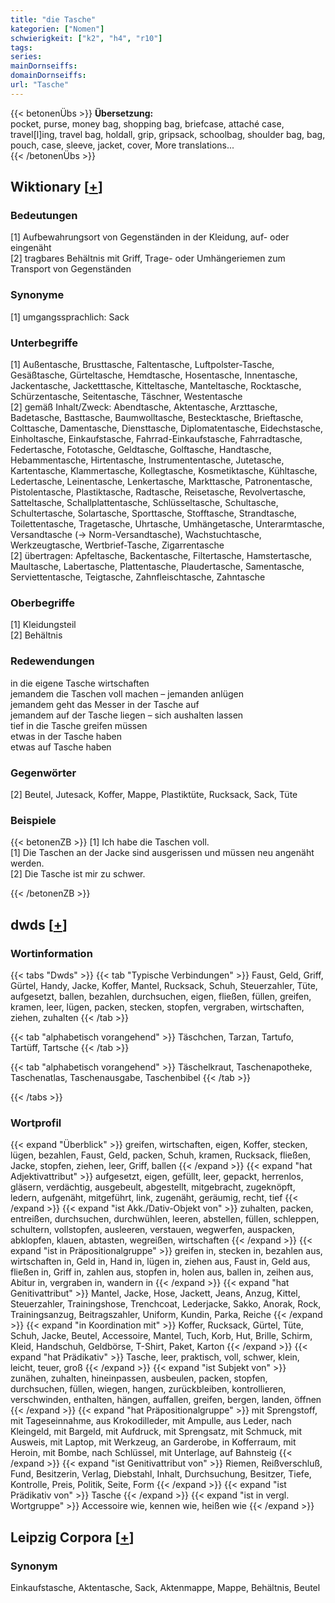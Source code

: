 ```yaml
---
title: "die Tasche"
kategorien: ["Nomen"]
schwierigkeit: ["k2", "h4", "r10"]
tags:
series:
mainDornseiffs:
domainDornseiffs:
url: "Tasche"
---
```


{{< betonenÜbs >}}
**Übersetzung:**  
pocket, purse, money bag, shopping bag, briefcase, attaché case, travel[l]ing, travel bag, holdall, grip, gripsack, schoolbag, shoulder bag, bag, pouch, case, sleeve, jacket, cover, More translations...  
{{< /betonenÜbs >}}

## Wiktionary [[+](https://de.wiktionary.org/wiki/Tasche)]

### Bedeutungen
[1] Aufbewahrungsort von Gegenständen in der Kleidung, auf- oder eingenäht  
[2] tragbares Behältnis mit Griff, Trage- oder Umhängeriemen zum Transport von Gegenständen  

### Synonyme
[1] umgangssprachlich: Sack  

### Unterbegriffe
[1] Außentasche, Brusttasche, Faltentasche, Luftpolster-Tasche, Gesäßtasche, Gürteltasche, Hemdtasche, Hosentasche, Innentasche, Jackentasche, Jacketttasche, Kitteltasche, Manteltasche, Rocktasche, Schürzentasche, Seitentasche, Täschner, Westentasche  
[2] gemäß Inhalt/Zweck: Abendtasche, Aktentasche, Arzttasche, Badetasche, Basttasche, Baumwolltasche, Bestecktasche, Brieftasche, Colttasche, Damentasche, Diensttasche, Diplomatentasche, Eidechstasche, Einholtasche, Einkaufstasche, Fahrrad-Einkaufstasche, Fahrradtasche, Federtasche, Fototasche, Geldtasche, Golftasche, Handtasche, Hebammentasche, Hirtentasche, Instrumententasche, Jutetasche, Kartentasche, Klammertasche, Kollegtasche, Kosmetiktasche, Kühltasche, Ledertasche, Leinentasche, Lenkertasche, Markttasche, Patronentasche, Pistolentasche, Plastiktasche, Radtasche, Reisetasche, Revolvertasche, Satteltasche, Schallplattentasche, Schlüsseltasche, Schultasche, Schultertasche, Solartasche, Sporttasche, Stofftasche, Strandtasche, Toilettentasche, Tragetasche, Uhrtasche, Umhängetasche, Unterarmtasche, Versandtasche (→ Norm-Versandtasche), Wachstuchtasche, Werkzeugtasche, Wertbrief-Tasche, Zigarrentasche  
[2] übertragen: Apfeltasche, Backentasche, Filtertasche, Hamstertasche, Maultasche, Labertasche, Plattentasche, Plaudertasche, Samentasche, Serviettentasche, Teigtasche, Zahnfleischtasche, Zahntasche  

### Oberbegriffe
[1] Kleidungsteil  
[2] Behältnis  

### Redewendungen
in die eigene Tasche wirtschaften  
jemandem die Taschen voll machen – jemanden anlügen  
jemandem geht das Messer in der Tasche auf  
jemandem auf der Tasche liegen – sich aushalten lassen  
tief in die Tasche greifen müssen  
etwas in der Tasche haben  
etwas auf Tasche haben  

### Gegenwörter
[2] Beutel, Jutesack, Koffer, Mappe, Plastiktüte, Rucksack, Sack, Tüte  

### Beispiele
{{< betonenZB >}}
[1] Ich habe die Taschen voll.  
[1] Die Taschen an der Jacke sind ausgerissen und müssen neu angenäht werden.  
[2] Die Tasche ist mir zu schwer.  

{{< /betonenZB >}}


## dwds [[+](https://www.dwds.de/wb/Tasche)]

### Wortinformation
{{< tabs "Dwds" >}}
{{< tab "Typische Verbindungen" >}}
Faust, Geld, Griff, Gürtel, Handy, Jacke, Koffer, Mantel, Rucksack, Schuh, Steuerzahler, Tüte, aufgesetzt, ballen, bezahlen, durchsuchen, eigen, fließen, füllen, greifen, kramen, leer, lügen, packen, stecken, stopfen, vergraben, wirtschaften, ziehen, zuhalten
{{< /tab >}}

{{< tab "alphabetisch vorangehend" >}}
Täschchen, Tarzan, Tartufo, Tartüff, Tartsche
{{< /tab >}}

{{< tab "alphabetisch vorangehend" >}}
Täschelkraut, Taschenapotheke, Taschenatlas, Taschenausgabe, Taschenbibel
{{< /tab >}}

{{< /tabs >}}

### Wortprofil
{{< expand "Überblick" >}} greifen, wirtschaften, eigen, Koffer, stecken, lügen, bezahlen, Faust, Geld, packen, Schuh, kramen, Rucksack, fließen, Jacke, stopfen, ziehen, leer, Griff, ballen {{< /expand >}}
{{< expand "hat Adjektivattribut" >}} aufgesetzt, eigen, gefüllt, leer, gepackt, herrenlos, gläsern, verdächtig, ausgebeult, abgestellt, mitgebracht, zugeknöpft, ledern, aufgenäht, mitgeführt, link, zugenäht, geräumig, recht, tief {{< /expand >}}
{{< expand "ist Akk./Dativ-Objekt von" >}} zuhalten, packen, entreißen, durchsuchen, durchwühlen, leeren, abstellen, füllen, schleppen, schultern, vollstopfen, ausleeren, verstauen, wegwerfen, auspacken, abklopfen, klauen, abtasten, wegreißen, wirtschaften {{< /expand >}}
{{< expand "ist in Präpositionalgruppe" >}} greifen in, stecken in, bezahlen aus, wirtschaften in, Geld in, Hand in, lügen in, ziehen aus, Faust in, Geld aus, fließen in, Griff in, zahlen aus, stopfen in, holen aus, ballen in, zeihen aus, Abitur in, vergraben in, wandern in {{< /expand >}}
{{< expand "hat Genitivattribut" >}} Mantel, Jacke, Hose, Jackett, Jeans, Anzug, Kittel, Steuerzahler, Trainingshose, Trenchcoat, Lederjacke, Sakko, Anorak, Rock, Trainingsanzug, Beitragszahler, Uniform, Kundin, Parka, Reiche {{< /expand >}}
{{< expand "in Koordination mit" >}} Koffer, Rucksack, Gürtel, Tüte, Schuh, Jacke, Beutel, Accessoire, Mantel, Tuch, Korb, Hut, Brille, Schirm, Kleid, Handschuh, Geldbörse, T-Shirt, Paket, Karton {{< /expand >}}
{{< expand "hat Prädikativ" >}} Tasche, leer, praktisch, voll, schwer, klein, leicht, teuer, groß {{< /expand >}}
{{< expand "ist Subjekt von" >}} zunähen, zuhalten, hineinpassen, ausbeulen, packen, stopfen, durchsuchen, füllen, wiegen, hangen, zurückbleiben, kontrollieren, verschwinden, enthalten, hängen, auffallen, greifen, bergen, landen, öffnen {{< /expand >}}
{{< expand "hat Präpositionalgruppe" >}} mit Sprengstoff, mit Tageseinnahme, aus Krokodilleder, mit Ampulle, aus Leder, nach Kleingeld, mit Bargeld, mit Aufdruck, mit Sprengsatz, mit Schmuck, mit Ausweis, mit Laptop, mit Werkzeug, an Garderobe, in Kofferraum, mit Heroin, mit Bombe, nach Schlüssel, mit Unterlage, auf Bahnsteig {{< /expand >}}
{{< expand "ist Genitivattribut von" >}} Riemen, Reißverschluß, Fund, Besitzerin, Verlag, Diebstahl, Inhalt, Durchsuchung, Besitzer, Tiefe, Kontrolle, Preis, Politik, Seite, Form {{< /expand >}}
{{< expand "ist Prädikativ von" >}} Tasche {{< /expand >}}
{{< expand "ist in vergl. Wortgruppe" >}} Accessoire wie, kennen wie, heißen wie {{< /expand >}}

## Leipzig Corpora [[+](https://corpora.uni-leipzig.de/en/res?word=Tasche&corpusId=deu_newscrawl-public_2018)]


### Synonym
Einkaufstasche, Aktentasche, Sack, Aktenmappe, Mappe, Behältnis, Beutel

